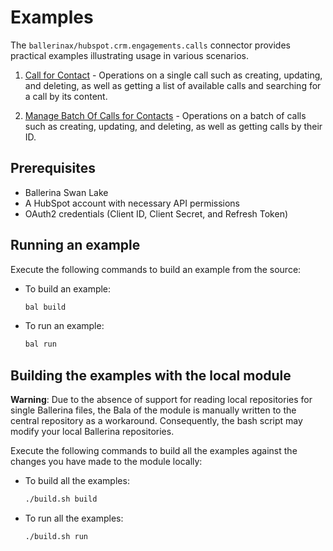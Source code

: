# Examples

The `ballerinax/hubspot.crm.engagements.calls` connector provides practical examples illustrating usage in various scenarios.

1. [Call for Contact](https://github.com/ballerina-platform/module-ballerinax-hubspot.crm.engagements.calls/tree/main/examples/Call_For_Contact) - Operations on a single call such as creating, updating, and deleting, as well as getting a list of available calls and searching for a call by its content.

2. [Manage Batch Of Calls for Contacts](https://github.com/ballerina-platform/module-ballerinax-hubspot.crm.engagements.calls/tree/main/examples/Manage_Batch_Of_Calls) - Operations on a batch of calls such as creating, updating, and deleting, as well as getting calls by their ID.

## Prerequisites

- Ballerina Swan Lake
- A HubSpot account with necessary API permissions
- OAuth2 credentials (Client ID, Client Secret, and Refresh Token)

## Running an example

Execute the following commands to build an example from the source:

* To build an example:

    ```bash
    bal build
    ```

* To run an example:

    ```bash
    bal run
    ```

## Building the examples with the local module

**Warning**: Due to the absence of support for reading local repositories for single Ballerina files, the Bala of the module is manually written to the central repository as a workaround. Consequently, the bash script may modify your local Ballerina repositories.

Execute the following commands to build all the examples against the changes you have made to the module locally:

* To build all the examples:

    ```bash
    ./build.sh build
    ```

* To run all the examples:

    ```bash
    ./build.sh run
    ```
